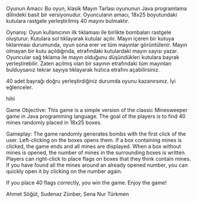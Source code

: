 Oyunun Amacı:
Bu oyun, klasik Mayın Tarlası oyununun Java programlama dilindeki basit bir versiyonudur. Oyuncuların amacı, 18x25 boyutundaki kutulara rastgele yerleştirilmiş 40 mayını bulmaktır.

Oynanış:
Oyun kullanıcının ilk tıklaması ile birlikte bombaları rastgele oluşturur. Kutulara sol tıklayarak kutular açılır. Mayın içeren bir kutuya tıklanması durumunda, oyun sona erer ve tüm mayınlar görüntülenir. Mayın olmayan bir kutu açıldığında, etrafındaki kutulardaki mayın sayısı yazar. Oyuncular sağ tıklama ile mayın olduğunu düşündükleri kutulara bayrak yerleştirebilir. Zaten açılmış olan bir sayının etrafındaki tüm mayınları bulduysanız tekrar sayıya tıklayarak hızlıca etrafını açabilirsiniz.

40 adet bayrağı doğru yerleştirdiğiniz durumda oyunu kazanırsınız. İyi eğlenceler.

hihi

Game Objective:
This game is a simple version of the classic Minesweeper game in Java programming language. The goal of the players is to find 40 mines randomly placed in 18x25 boxes.

Gameplay:
The game randomly generates bombs with the first click of the user. Left-clicking on the boxes opens them. If a box containing mines is clicked, the game ends and all mines are displayed. When a box without mines is opened, the number of mines in the surrounding boxes is written. Players can right-click to place flags on boxes that they think contain mines. If you have found all the mines around an already opened number, you can quickly open it by clicking on the number again.

If you place 40 flags correctly, you win the game. Enjoy the game!


Ahmet Söğüt,
Sudenaz Zünber,
Sena Nur Türkmen
